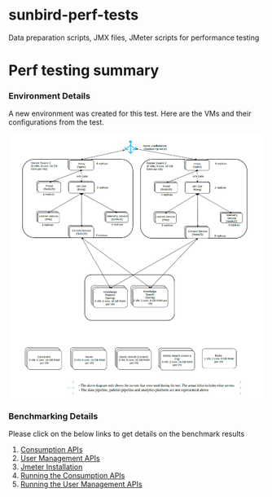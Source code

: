 # sunbird-perf-tests
Data preparation scripts, JMX files, JMeter scripts for performance testing

# Perf testing summary

### **Environment Details**

A new environment was created for this test. Here are the VMs and their configurations from the test.

![Infra View](https://github.com/Sunbird-Ed/sunbird-perf-tests/blob/master/images/LoadTestInfra.jpg)


### Benchmarking Details

Please click on the below links to get details on the benchmark results
1. [Consumption APIs](consumption-api.md)
2. [User Management APIs](user-management-apis.md)
3. [Jmeter Installation](jmeter-installtion.md)
4. [Running the Consumption APIs](run-consumption-api.md)
5. [Running the User Management APIs](run-user-mgm-api.md)
